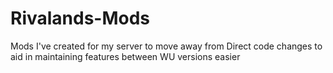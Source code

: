 # Rivalands-Mods
Mods I've created for my server to move away from Direct code changes to aid in maintaining features between WU versions easier
